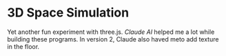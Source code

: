 # 3D Space Simulation
Yet another fun experiment with three.js.
_Claude AI_ helped me a lot while building these programs. 
In version 2, Claude also haved meto add texture in the floor.

